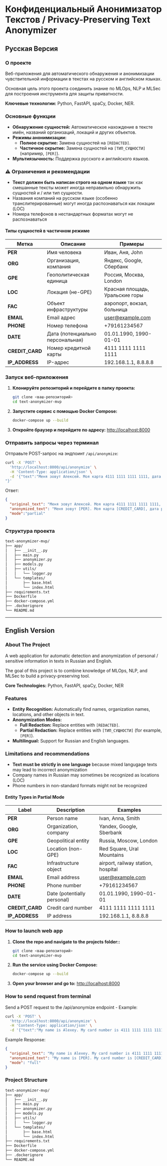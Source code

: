 # Конфиденциальный Анонимизатор Текстов / Privacy-Preserving Text Anonymizer

## Русская Версия

### О проекте

Веб-приложения для автоматического обнаружения и анонимизации чувствительной информации в текстах на русском и английском языках. 

Основная цель этого проекта соединить знание по MLOps, NLP и MLSec для построения инструмента для защиты приватности.

**Ключевые технологии:** Python, FastAPI, spaCy, Docker, NER.

### Основные функции

-   **Обнаружение сущностей:** Автоматическое нахождение в тексте имён, названий организаций, локаций и других объектов.
-   **Режимы анонимизации:**
    -   **Полное скрытие:** Замена сущностей на `[REDACTED]`.
    -   **Частичное скрытие:** Замена сущностей на `[ТИП_СУЩНОСТИ]` (например, `[PER]`).
-   **Мультиязычность:** Поддержка русского и английского языков.

### ⚠️ Ограничения и рекомендации

- **Текст должен быть написан строго на одном языке** так как смешанные тексты может иногда неправильно обнаружить сущностей и / или тип сущности.
- Названия компаний на русском языке (особенно транслитерированные) могут иногда распознаваться как локации (LOC)
- Номера телефонов в нестандартных форматах могут не распознаваться

#### Типы сущностей в частичном режиме

| Метка | Описание | Примеры |
|-------|----------|---------|
| **PER** | Имя человека | Иван, Аня, John |
| **ORG** | Организация, компания | Яндекс, Google, Сбербанк |
| **GPE** | Геополитическая единица | Россия, Москва, London |
| **LOC** | Локация (не-GPE) | Красная площадь, Уральские горы |
| **FAC** | Объект инфраструктуры | аэропорт, вокзал, больница |
| **EMAIL** | Email адрес | user@example.com |
| **PHONE** | Номер телефона | +79161234567 |
| **DATE** | Дата (потенциально персональная) | 01.01.1990, 1990-01-01 |
| **CREDIT_CARD** | Номер кредитной карты | 4111 1111 1111 1111 |
| **IP_ADDRESS** | IP-адрес | 192.168.1.1, 8.8.8.8 |

### Запуск веб-приложения

1.  **Клонируйте репозиторий и перейдите в папку проекта:**
    ```bash
    git clone <ваш-репозиторий>
    cd text-anonymizer-mvp
    ```

2.  **Запустите сервис с помощью Docker Compose:**
    ```bash
    docker-compose up --build
    ```

3.  **Откройте браузер и перейдите по адресу:**
    [http://localhost:8000](http://localhost:8000)

### Отправить запросы через терминал

Отправьте POST-запрос на эндпоинт `/api/anonymize`:

```bash
curl -X 'POST' \
  'http://localhost:8000/api/anonymize' \
  -H 'Content-Type: application/json' \
  -d '{"text":"Меня зовут Алексей. Моя карта 4111 1111 1111 1111, дата рождение 15.05.1985., IP сервера: 192.168.1.1", "mode":"partial
"}'

```


Ответ:

```json
{
  "original_text": "Меня зовут Алексей. Моя карта 4111 1111 1111 1111, дата рождение 15.05.1985., IP сервера: 192.168.1.1",
  "anonymized_text": "Меня зовут [PER]. Моя карта [CREDIT_CARD], дата рождение [DATE]., IP сервера: [IP_ADDRESS]",
  "mode":"partial"
}
```

### Структура проекта

```bash
text-anonymizer-mvp/
├── app/
│   ├── __init__.py
│   ├── main.py
│   ├── anonymizer.py
│   ├── models.py
│   ├── utils/
│   │   └── logger.py
│   └── templates/
│       ├── base.html
│       └── index.html
├── requirements.txt
├── Dockerfile
├── docker-compose.yml
├── .dockerignore
└── README.md
```

---

## English Version

### About The Project

A web application for automatic detection and anonymization of personal / sensitive information in texts in Russian and English. 

The goal of this project is to combine knowledge of MLOps, NLP, and MLSec to build a privacy-preserving tool.

**Core Technologies:**  Python, FastAPI, spaCy, Docker, NER

### Features

-   **Entity Recognition:** Automatically find names, organization names, locations, and other objects in text.
-   **Anonymization Modes:**
    -   **Full Redaction:** Replace entities with `[REDACTED]`.
    -   **Partial Redaction:** Replace entities with `[ТИП_СУЩНОСТИ]` (for example, `[PER]`).
-   **Multilingual:** Support for Russian and English languages.

### Limitations and recommendations
- **Text must be strictly in one language** because mixed langugage texts may lead to incorrect anonymization
- Company names in Russian may sometimes be recognized as locations (LOC)
- Phone numbers in non-standard formats might not be recognized

#### Entity Types in Partial Mode

| Label | Description | Examples |
|-------|-------------|----------|
| **PER** | Person name | Ivan, Anna, Smith |
| **ORG** | Organization, company | Yandex, Google, Sberbank |
| **GPE** | Geopolitical entity | Russia, Moscow, London |
| **LOC** | Location (non-GPE) | Red Square, Ural Mountains |
| **FAC** | Infrastructure object | airport, railway station, hospital |
| **EMAIL** | Email address | user@example.com |
| **PHONE** | Phone number | +79161234567 |
| **DATE** | Date (potentially personal) | 01.01.1990, 1990-01-01 |
| **CREDIT_CARD** | Credit card number | 4111 1111 1111 1111 |
| **IP_ADDRESS** | IP address | 192.168.1.1, 8.8.8.8 |

### How to launch web app

1.  **Clone the repo and navigate to the projects folder::**
    ```bash
    git clone <ваш-репозиторий>
    cd text-anonymizer-mvp
    ```

2.  **Run the service using Docker Compose:**
    ```bash
    docker-compose up --build
    ```

3.  **Open your browser and go to:**
    [http://localhost:8000](http://localhost:8000)

### How to send request from terminal

Send a POST request to the /api/anonymize endpoint - Example:

```bash
curl -X 'POST' \
  'http://localhost:8000/api/anonymize' \
  -H 'Content-Type: application/json' \
  -d '{"text":"My name is Alexey. My card number is 4111 1111 1111 1111, my date of birth is May 15, 1985. Server IP: 192.168.1.1.", "mode":"full"}'
```


Example Response:

```json
{
  "original_text": "My name is Alexey. My card number is 4111 1111 1111 1111, my date of birth is May 15, 1985. Server IP: 192.168.1.1.",
  "anonymized_text": "My name is [PER]. My card number is [CREDIT_CARD], my data of birth is [DATE]., Server IP: [IP_ADDRESS].",
  "mode": "full"
}
```

### Project Structure

```bash
text-anonymizer-mvp/
├── app/
│   ├── __init__.py
│   ├── main.py
│   ├── anonymizer.py
│   ├── models.py
│   ├── utils/
│   │   └── logger.py
│   └── templates/
│       ├── base.html
│       └── index.html
├── requirements.txt
├── Dockerfile
├── docker-compose.yml
├── .dockerignore
└── README.md
```

